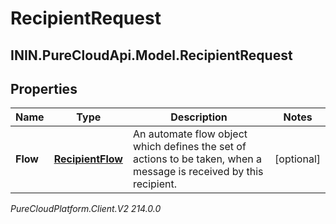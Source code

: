 # RecipientRequest

## ININ.PureCloudApi.Model.RecipientRequest

## Properties

|Name | Type | Description | Notes|
|------------ | ------------- | ------------- | -------------|
| **Flow** | [**RecipientFlow**](RecipientFlow) | An automate flow object which defines the set of actions to be taken, when a message is received by this recipient. | [optional] |



_PureCloudPlatform.Client.V2 214.0.0_
